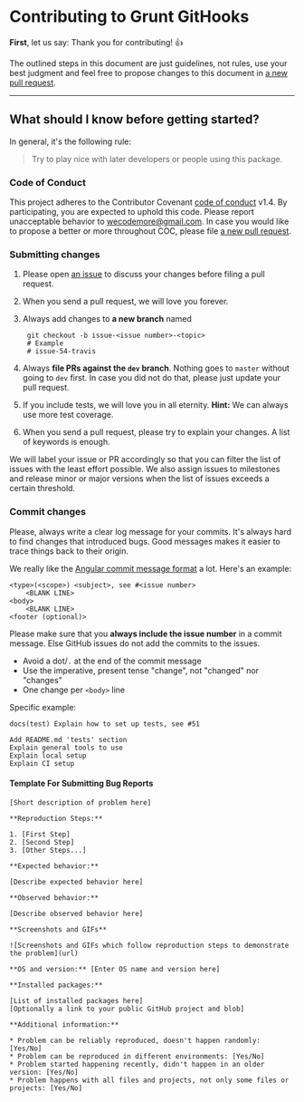 # Contributing to Grunt GitHooks

**First**, let us say: Thank you for contributing! :+1:

The outlined steps in this document are just guidelines, not rules, 
use your best judgment and feel free to propose changes to this document 
in [a new pull request](https://github.com/wecodemore/grunt-githooks/compare).

---

## What should I know before getting started?

In general, it's the following rule:

> Try to play nice with later developers or people using this package.

### Code of Conduct

This project adheres to the Contributor Covenant 
[code of conduct](http://contributor-covenant.org/version/1/4/) v1.4.
By participating, you are expected to uphold this code.
Please report unacceptable behavior to [wecodemore@gmail.com](mailto:wecodemore@gmail.com).
In case you would like to propose a better or more throughout COC, please file 
[a new pull request](https://github.com/wecodemore/grunt-githooks/compare).

### Submitting changes

1. Please open [an issue](https://github.com/wecodemore/grunt-githooks/issues/new) 
   to discuss your changes before filing a pull request.
2. When you send a pull request, we will love you forever.
3. Always add changes to **a new branch** named 

        git checkout -b issue-<issue number>-<topic>
        # Example
        # issue-54-travis

4. Always **file PRs against the `dev` branch**. Nothing goes to `master` without 
   going to `dev` first. In case you did not do that, please just update your 
   pull request.
5. If you include tests, we will love you in all eternity. 
   **Hint:** We can always use more test coverage.
6. When you send a pull request, please try to explain your changes. A list of 
   keywords is enough.

We will label your issue or PR accordingly so that you can filter the list of 
issues with the least effort possible. We also assign issues to milestones and 
release minor or major versions when the list of issues exceeds a certain 
threshold.

### Commit changes

Please, always write a clear log message for your commits. It's always hard 
to find changes that introduced bugs. Good messages makes it easier to trace 
things back to their origin.

We really like the 
[Angular commit message format](https://github.com/angular/angular.js/blob/5d695e5566212d93da0fc1281d5d39ffee0039a3/CONTRIBUTING.md#commit-message-format) 
a lot. Here's an example:

```
<type>(<scope>) <subject>, see #<issue number>
    <BLANK LINE>
<body>
    <BLANK LINE>
<footer (optional)>
```

Please make sure that you **always include the issue number** in a commit message. 
Else GitHub issues do not add the commits to the issues. 

 * Avoid a dot/`.` at the end of the commit message
 * Use the imperative, present tense "change", not "changed" nor "changes"
 * One change per `<body>` line

Specific example:

```
docs(test) Explain how to set up tests, see #51

Add README.md 'tests' section
Explain general tools to use
Explain local setup
Explain CI setup
```

#### Template For Submitting Bug Reports

    [Short description of problem here]

    **Reproduction Steps:**

    1. [First Step]
    2. [Second Step]
    3. [Other Steps...]

    **Expected behavior:**

    [Describe expected behavior here]

    **Observed behavior:**

    [Describe observed behavior here]

    **Screenshots and GIFs**

    ![Screenshots and GIFs which follow reproduction steps to demonstrate the problem](url)

    **OS and version:** [Enter OS name and version here]

    **Installed packages:**

    [List of installed packages here]
    [Optionally a link to your public GitHub project and blob]

    **Additional information:**

    * Problem can be reliably reproduced, doesn't happen randomly: [Yes/No]
    * Problem can be reproduced in different environments: [Yes/No]
    * Problem started happening recently, didn't happen in an older version: [Yes/No]
    * Problem happens with all files and projects, not only some files or projects: [Yes/No]
